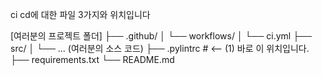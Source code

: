 ci cd에 대한 파일 3가지와 위치입니다 

      
[여러분의 프로젝트 폴더]
├── .github/
│   └── workflows/
│       └── ci.yml
├── src/
│   └── ... (여러분의 소스 코드)
├── .pylintrc               # <-- (1) 바로 이 위치입니다.
├── requirements.txt
└── README.md

    
